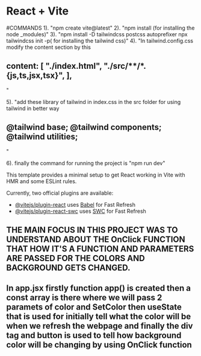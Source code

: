 # React + Vite
#COMMANDS
1). "npm create vite@latest"
2). "npm install (for installing the node _modules)"
3). "npm install -D tailwindcss postcss autoprefixer
    npx tailwindcss init -p( for installing the tailwind css)"
4). "In tailwind.config.css modify the content section by this 
<h2>content: [
    "./index.html",
    "./src/**/*.{js,ts,jsx,tsx}",
  ],</h2>"

5). "add these library of tailwind in index.css in the src folder for using tailwind in better way 
<h2>@tailwind base;
@tailwind components;
@tailwind utilities;</h2>"

6). finally the command for running the project is "npm run dev"
    

This template provides a minimal setup to get React working in Vite with HMR and some ESLint rules.

Currently, two official plugins are available:

- [@vitejs/plugin-react](https://github.com/vitejs/vite-plugin-react/blob/main/packages/plugin-react/README.md) uses [Babel](https://babeljs.io/) for Fast Refresh
- [@vitejs/plugin-react-swc](https://github.com/vitejs/vite-plugin-react-swc) uses [SWC](https://swc.rs/) for Fast Refresh

<h2>THE MAIN FOCUS IN THIS PROJECT WAS TO UNDERSTAND ABOUT THE OnClick FUNCTION THAT HOW IT'S A FUNCTION AND PARAMETERS ARE PASSED FOR THE COLORS AND BACKGROUND GETS CHANGED. </h2>

<H2> In app.jsx firstly function app() is created then a const array is there where we will pass 2 paramets of color and SetColor then useState that is used for initially tell what the color will be when we refresh the webpage and finally the div tag and button is used to tell how background color will be changing by using OnClick function</H2>
